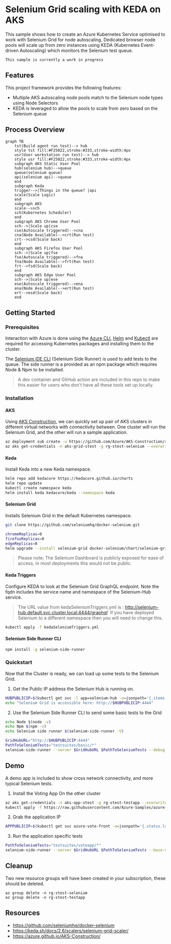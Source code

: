 # Selenium Grid scaling with KEDA on AKS

This sample shows how to create an Azure Kubernetes Service optimised to work with Selenium Grid for node autoscaling. 
Dedicated browser node pools will scale up from zero instances using KEDA (Kubernetes Event-driven Autoscaling) which monitors the Selenium test queue.

`This sample is currently a work in progress`

## Features

This project framework provides the following features:

* Multiple AKS autoscaling node pools match to the Selenium node types using Node Selectors
* KEDA is leveraged to allow the pools to scale from zero based on the Selenium queue

## Process Overview

```mermaid
graph TB
    tst(Build agent run test)--> hub
    style tst fill:#F25022,stroke:#333,stroke-width:4px
    usr(User workstation run test)--> hub
    style usr fill:#F25022,stroke:#333,stroke-width:4px
    subgraph AKS Static User Pool
    hub(selenium hub)-->queue
    queue(selenium queue)
    api(selenium api)-->queue
    end
    subgraph Keda
    trigger-->|Things in the queue? |api
    scale(Scale Logic)
    end
    subgraph AKS
    scale-->sch
    sch(Kubernetes Scheduler)
    end
    subgraph AKS Chrome User Pool 
    sch-->|Scale up|cse
    cse(Autoscale triggered)-->cna
    cna(Node Available)-->crt(Run test)
    crt-->csd(Scale back)
    end
    subgraph AKS Firefox User Pool 
    sch-->|Scale up|fse
    fse(Autoscale triggered)-->fna
    fna(Node Available)-->frt(Run test)
    frt-->fsd(Scale back)
    end
    subgraph AKS Edge User Pool 
    sch-->|Scale up|ese
    ese(Autoscale triggered)-->ena
    ena(Node Available)-->ert(Run test)
    ert-->esd(Scale back)
    end
```

## Getting Started

### Prerequisites

Interaction with Azure is done using the [Azure CLI](https://docs.microsoft.com/cli/azure/), [Helm](https://helm.sh/docs/intro/install/) and [Kubectl](https://kubernetes.io/docs/tasks/tools/#kubectl) are required for accessing Kubernetes packages and installing them to the cluster.

The [Selenium IDE CLI](https://www.selenium.dev/selenium-ide/docs/en/introduction/command-line-runner) (Selenium Side Runner) is used to add tests to the queue. The side runner is a provided as an npm package which requires Node & Npm to be installed. 

> A dev container and GitHub action are included in this repo to make this easier for users who don't have all these tools set up locally.

### Installation

#### AKS

Using [AKS Construction](https://github.com/Azure/Aks-Construction), we can quickly set up pair of AKS clusters in different virtual networks with connectivity between.
One cluster will run the Selenium Grid, and the other will run a sample application.

```bash
az deployment sub create -u https://github.com/Azure/AKS-Construction/releases/download/0.6.2/sample-peeredvnet-main.json -l WestEurope -p adminPrincipleId=$(az ad signed-in-user show --query objectId --out tsv)
az aks get-credentials -n aks-grid-stest -g rg-stest-selenium --overwrite-existing
```

#### Keda

Install Keda into a new Keda namespace.

```bash
helm repo add kedacore https://kedacore.github.io/charts
helm repo update
kubectl create namespace keda
helm install keda kedacore/keda --namespace keda
```

#### Selenium Grid

Installs Selenium Grid in the default Kubernetes namespace.

```bash
git clone https://github.com/seleniumhq/docker-selenium.git

chromeReplicas=0
firefoxReplicas=0
edgeReplicas=0
helm upgrade --install selenium-grid docker-selenium/chart/selenium-grid/. --set hub.serviceType=LoadBalancer,chromeNode.replicas=$chromeReplicas,firefoxNode.replicas=$firefoxReplicas,edgeNode.replicas=$edgeReplicas,chromeNode.nodeSelector.selbrowser=chromepool,firefoxNode.nodeSelector.selbrowser=firefoxpool,edgeNode.nodeSelector.selbrowser=edgepool
```

> Please note; The Selenium Dashboard is publicly exposed for ease of access, in most deployments this would not be public.

#### Keda Triggers

Configure KEDA to look at the Selenium Grid GraphQL endpoint. Note the fqdn includes the service name and namespace of the Selenium-Hub service.

> The URL value from kedaSeleniumTriggers.yml is : http://selenium-hub.default.svc.cluster.local:4444/graphql' If you have deployed Selenium to a different namespace then you will need to change this.

```bash
kubectl apply -f kedaSeleniumTriggers.yml
```

#### Selenium Side Runner CLI

```bash
npm install -g selenium-side-runner
```

### Quickstart

Now that the Cluster is ready, we can load up some tests to the Selenium Grid.

1. Get the Public IP address the Selenium Hub is running on.

```bash
HUBPUBLICIP=$(kubectl get svc -l app=selenium-hub -o=jsonpath='{.items[0].status.loadBalancer.ingress[0].ip}')
echo "Selenium Grid is accessible here: http://$HUBPUBLICIP:4444"
```

2. Use the Selenium Side Runner CLI to send some basic tests to the Grid

```bash
echo Node $(node -v)
echo Npm $(npm -v)
echo Selenium side runner $(selenium-side-runner -V)

GridHubURL="http://$HUBPUBLICIP:4444"
PathToSeleniumTests="testsuites/basic/*"
selenium-side-runner --server $GridHubURL $PathToSeleniumTests --debug
```

## Demo

A demo app is included to show cross network connectivity, and more typical Selenium tests.

1. Install the Voting App On the other cluster

```bash
az aks get-credentials -n aks-app-stest -g rg-stest-testapp --overwrite-existing
kubectl apply -f https://raw.githubusercontent.com/Azure-Samples/azure-voting-app-redis/master/azure-vote-all-in-one-redis.yaml
```

2. Grab the application IP

```bash
APPPUBLICIP=$(kubectl get svc azure-vote-front -o=jsonpath='{.status.loadBalancer.ingress[0].ip}')
```

3. Run the application specific tests

```bash
PathToSeleniumTests="testsuites/voteapp/*"
selenium-side-runner --server $GridHubURL $PathToSeleniumTests --base-url http://$APPPUBLICIP --debug 
```

## Cleanup

Two new resource groups will have been created in your subscription, these should be deleted.

```azurecli
az group delete -n rg-stest-selenium
az group delete -n rg-stest-testapp
```

## Resources

- https://github.com/seleniumhq/docker-selenium
- https://keda.sh/docs/2.6/scalers/selenium-grid-scaler/
- https://azure.github.io/AKS-Construction/
